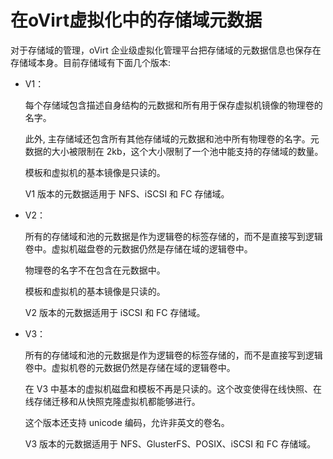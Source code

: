 # 在oVirt虚拟化中的存储域元数据

对于存储域的管理，oVirt 企业级虚拟化管理平台把存储域的元数据信息也保存在存储域本身。目前存储域有下面几个版本:

-   V1：

    每个存储域包含描述自身结构的元数据和所有用于保存虚拟机镜像的物理卷的名字。

    此外,
    主存储域还包含所有其他存储域的元数据和池中所有物理卷的名字。元数据的大小被限制在
    2kb，这个大小限制了一个池中能支持的存储域的数量。

    模板和虚拟机的基本镜像是只读的。

    V1 版本的元数据适用于 NFS、iSCSI 和 FC 存储域。

-   V2：

    所有的存储域和池的元数据是作为逻辑卷的标签存储的，而不是直接写到逻辑卷中。虚拟机磁盘卷的元数据仍然是存储在域的逻辑卷中。

    物理卷的名字不在包含在元数据中。

    模板和虚拟机的基本镜像是只读的。

    V2 版本的元数据适用于 iSCSI 和 FC 存储域。

-   V3：

    所有的存储域和池的元数据是作为逻辑卷的标签存储的，而不是直接写到逻辑卷中。虚拟机卷的元数据仍然是存储在域的逻辑卷中。

    在 V3
    中基本的虚拟机磁盘和模板不再是只读的。这个改变使得在线快照、在线存储迁移和从快照克隆虚拟机都能够进行。

    这个版本还支持 unicode 编码，允许非英文的卷名。

    V3 版本的元数据适用于 NFS、GlusterFS、POSIX、iSCSI 和 FC 存储域。

